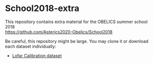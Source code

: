 # School2018-extra

This repository contains extra material for the OBELICS summer school 2018    
https://github.com/Asterics2020-Obelics/School2018


Be careful, this repository might be large.
You may clone it or download each dataset individually:

- [Lofar Calibration dataset](https://github.com/Asterics2020-Obelics/School2018-extra/raw/master/lofar-cal.h5)
